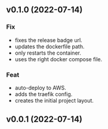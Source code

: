 ## v0.1.0 (2022-07-14)

### Fix

- fixes the release badge url.
- updates the dockerfile path.
- only restarts the container.
- uses the right docker compose file.

### Feat

- auto-deploy to AWS.
- adds the traefik config.
- creates the initial project layout.

## v0.0.1 (2022-07-14)
